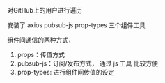 对GitHub上的用户进行遍历

安装了 axios  pubsub-js prop-types 三个组件工具

组件间通信的两种方式，
1. props：传值方式
2. pubsub-js：订阅/发布方式， 通过 js 工具  比较方便
3. prop-types: 进行组件间传值的设定
